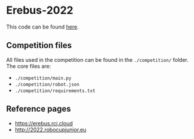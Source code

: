 # Erebus-2022

This code can be found [here](https://github.com/s3r5-robotics/Erebus-2022).

## Competition files

All files used in the competition can be found in the `./competition/` folder.
The core files are:
 * `./competition/main.py`
 * `./competition/robot.json`
 * `./competition/requirements.txt`

## Reference pages
 * https://erebus.rcj.cloud
 * http://2022.robocupjunior.eu
